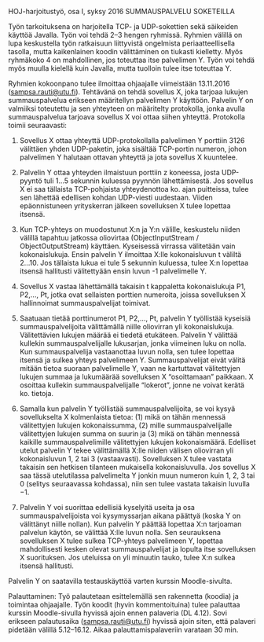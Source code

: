 HOJ-harjoitustyö, osa I, syksy 2016
SUMMAUSPALVELU SOKETEILLA

Työn tarkoituksena on harjoitella TCP- ja UDP-sokettien sekä säikeiden käyttöä Javalla. Työn voi tehdä 2–3 hengen ryhmissä. Ryhmien välillä on lupa keskustella työn ratkaisuun liittyvistä ongelmista periaatteellisella tasolla, mutta kaikenlainen koodin välittäminen on tiukasti kielletty. Myös ryhmäkoko 4 on mahdollinen, jos toteuttaa itse palvelimen Y. Työn voi tehdä myös muulla kielellä kuin Javalla, mutta tuolloin tulee itse toteuttaa Y.

Ryhmien kokoonpano tulee ilmoittaa ohjaajalle viimeistään 13.11.2016 (sampsa.rauti@utu.fi).
Tehtävänä on tehdä sovellus X, joka tarjoaa lukujen summauspalvelua erikseen määritellyn palvelimen Y käyttöön. Palvelin Y on valmiiksi toteutettu ja sen yhteyteen on määritelty protokolla, jonka avulla summauspalvelua tarjoava sovellus X voi ottaa siihen yhteyttä. Protokolla toimii seuraavasti:

1. Sovellus X ottaa yhteyttä UDP-protokollalla palvelimen Y porttiin 3126 välittäen yhden UDP-paketin, joka sisältää TCP-portin numeron, johon palvelimen Y halutaan ottavan yhteyttä ja jota sovellus X kuuntelee.

2. Palvelin Y ottaa yhteyden ilmaistuun porttiin z koneessa, josta UDP-pyyntö tuli 1...5 sekunnin kuluessa pyynnön lähettämisestä. Jos sovellus X ei saa tällaista TCP-pohjaista yhteydenottoa ko. ajan puitteissa, tulee sen lähettää edellisen kohdan UDP-viesti uudestaan. Viiden epäonnistuneen yrityskerran jälkeen sovelluksen X tulee lopettaa itsensä.

3. Kun TCP-yhteys on muodostunut X:n ja Y:n välille, keskustelu niiden välillä tapahtuu jatkossa oliovirtaa (ObjectInputStream / ObjectOutputStream) käyttäen. Kyseisessä virrassa välitetään vain kokonaislukuja. Ensin palvelin Y ilmoittaa X:lle kokonaisluvun t väliltä 2...10. Jos tällaista lukua ei tule 5 sekunnin kuluessa, tulee X:n lopettaa itsensä hallitusti välitettyään ensin luvun -1 palvelimelle Y.

4. Sovellus X vastaa lähettämällä takaisin t kappaletta kokonaislukuja P1, P2,..., Pt, jotka ovat sellaisten porttien numeroita, joissa sovelluksen X hallinnoimat summauspalvelijat toimivat.

5. Saatuaan tietää porttinumerot P1, P2,…, Pt, palvelin Y työllistää kyseisiä summauspalvelijoita välittämällä niille oliovirran yli kokonaislukuja. Välitettävien lukujen määrää ei tiedetä etukäteen. Palvelin Y välittää kullekin summauspalvelijalle lukusarjan, jonka viimeinen luku on nolla. Kun summauspalvelija vastaanottaa luvun nolla, sen tulee lopettaa itsensä ja sulkea yhteys palvelimeen Y. Summauspalvelijat eivät välitä mitään tietoa suoraan palvelimelle Y, vaan ne kartuttavat välitettyjen lukujen summaa ja lukumäärää sovelluksen X “osoittamaan” paikkaan. X osoittaa kullekin summauspalvelijalle “lokerot”, jonne ne voivat kerätä ko. tietoja.

6. Samalla kun palvelin Y työllistää summauspalvelijoita, se voi kysyä sovellukselta X kolmenlaista tietoa: (1) mikä on tähän mennessä välitettyjen lukujen kokonaissumma, (2) mille summauspalvelijalle välitettyjen lukujen summa on suurin ja (3) mikä on tähän mennessä kaikille summauspalvelimille välitettyjen lukujen kokonaismäärä. Edelliset utelut palvelin Y tekee välittämällä X:lle niiden välisen oliovirran yli kokonaisluvun 1, 2 tai 3 (vastaavasti). Sovelluksen X tulee vastata takaisin sen hetkisen tilanteen mukaisella kokonaisluvulla. Jos sovellus X saa tässä utelutilassa palvelimelta Y jonkin muun numeron kuin 1, 2, 3 tai 0 (selitys seuraavassa kohdassa), niin sen tulee vastata takaisin luvulla −1.

7. Palvelin Y voi suorittaa edellisiä kyselyitä useita ja osa summauspalvelijoista voi kysymyssarjan aikana päättyä (koska Y on välittänyt niille nollan). Kun palvelin Y päättää lopettaa X:n tarjoaman palvelun käytön, se välittää X:lle luvun nolla. Sen seurauksena sovelluksen X tulee sulkea TCP-yhteys palvelimeen Y, lopettaa mahdollisesti kesken olevat summauspalvelijat ja lopulta itse sovelluksen X suorituksen. Jos uteluissa on yli minuutin tauko, tulee X:n sulkea itsensä hallitusti.

Palvelin Y on saatavilla testauskäyttöä varten kurssin Moodle-sivulta.

Palauttaminen:
Työ palautetaan esittelemällä sen rakennetta (koodia) ja toimintaa ohjaajalle. Työn koodit (hyvin kommentoituina) tulee palauttaa kurssin Moodle-sivulla hyvissä ajoin ennen palaveria (DL 4.12).
Sovi erikseen palautusaika (sampsa.rauti@utu.fi) hyvissä ajoin siten, että palaveri pidetään välillä 5.12–16.12. Aikaa palauttamispalaveriin varataan 30 min.

